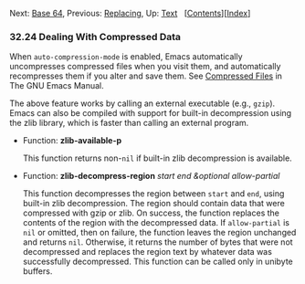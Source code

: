 <!-- This is the GNU Emacs Lisp Reference Manual
corresponding to Emacs version 27.2.

Copyright (C) 1990-1996, 1998-2021 Free Software Foundation,
Inc.

Permission is granted to copy, distribute and/or modify this document
under the terms of the GNU Free Documentation License, Version 1.3 or
any later version published by the Free Software Foundation; with the
Invariant Sections being "GNU General Public License," with the
Front-Cover Texts being "A GNU Manual," and with the Back-Cover
Texts as in (a) below.  A copy of the license is included in the
section entitled "GNU Free Documentation License."

(a) The FSF's Back-Cover Text is: "You have the freedom to copy and
modify this GNU manual.  Buying copies from the FSF supports it in
developing GNU and promoting software freedom." -->

<!-- Created by GNU Texinfo 6.7, http://www.gnu.org/software/texinfo/ -->

Next: [Base 64](Base-64.html), Previous: [Replacing](Replacing.html), Up: [Text](Text.html)   \[[Contents](index.html#SEC_Contents "Table of contents")]\[[Index](Index.html "Index")]

### 32.24 Dealing With Compressed Data

When `auto-compression-mode` is enabled, Emacs automatically uncompresses compressed files when you visit them, and automatically recompresses them if you alter and save them. See [Compressed Files](https://www.gnu.org/software/emacs/manual/html_node/emacs/Compressed-Files.html#Compressed-Files) in The GNU Emacs Manual.

The above feature works by calling an external executable (e.g., `gzip`). Emacs can also be compiled with support for built-in decompression using the zlib library, which is faster than calling an external program.

*   Function: **zlib-available-p**

    This function returns non-`nil` if built-in zlib decompression is available.

<!---->

*   Function: **zlib-decompress-region** *start end \&optional allow-partial*

    This function decompresses the region between `start` and `end`, using built-in zlib decompression. The region should contain data that were compressed with gzip or zlib. On success, the function replaces the contents of the region with the decompressed data. If `allow-partial` is `nil` or omitted, then on failure, the function leaves the region unchanged and returns `nil`. Otherwise, it returns the number of bytes that were not decompressed and replaces the region text by whatever data was successfully decompressed. This function can be called only in unibyte buffers.

